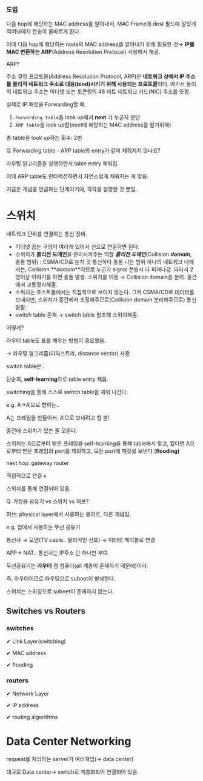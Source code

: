 ### 도입

다음 hop에 해당하는 MAC address를 알아내서, MAC Frame에 dest 필드에 알맞게 적어놔야지 전송이 올바르게 된다.

이때 다음 hop에 해당하는 node의 MAC address를 알아내기 위해 필요한 것→ **IP를 MAC 변환하는 ARP**(Address Resolution Protocol) 사용해서 해결.

ARP?

주소 결정 프로토콜(Address Resolution Protocol, ARP)은 **네트워크 상에서 IP 주소를 물리적 네트워크 주소로 대응(bind)시키기 위해 사용되는 프로토콜**이다. 여기서 물리적 네트워크 주소는 이더넷 또는 토큰링의 48 비트 네트워크 카드(NIC) 주소를 뜻함.

실제로 IP 패킷을 Forwarding할 때,

1. `Forwarding table`을 look up해서 **next** 가 누군지 판단
2. `ARP table`을 look up함(next에 해당하는 MAC address를 알기위해)

총 table을 look up하는 횟수: 2번

Q. Forwarding table - ARP table의 entry가 같이 채워지지 않나요?

라우팅 알고리즘을 실행하면서 table entry 채워짐.

이때 ARP table도 인터랙션하면서 자연스럽게 채워지는 게 맞음.

지금은 개념을 언급하는 단계이기에, 각각을 설명한 것 뿐임.

# 스위치

네트워크 단위를 연결하는 통신 장비.

- 이더넷 꼽는 구멍이 여러개 있어서 선으로 연결하면 된다.
- 스위치가 **콜리전 도메인**을 분리시켜주는 역할
  **_콜리전 도메인_**(Collision **_domain_**, 충돌 범위) : CSMA/CD로 눈치 것 통신하다 충돌 나는 범위
  하나의 네트워크 내에서는,
  Collision **_domain_**이므로 누군가 signal 전송시 다 퍼져나감. 따라서 2명이상 이야기를 하면 충돌 발생.
  스위치를 이용 → Collision domain을 분리. 중간에서 교통정리해줌.
- 스위치는 호스트들에서는 직접적으로 보이지 않는다. 그저 CSMA/CD로 데이터를 보내지만, 스위치가 중간에서 조정해주므로(Collision domain 분리해주므로) 통신 원활.
- switch table 존재 → switch table 참조해 스위치해줌.

어떻게?

라우터 table도 표를 채우는 방법이 중요했음.

→ 라우팅 알고리즘(다익스트라, distance vector) 사용

switch table은..

단순히, **self-learning**으로 table entry 채움.

switching을 통해 스스로 switch table을 채워 나간다.

e.g. A→A’으로 향하는..

A는 프레임을 만들어서, A’으로 보내려고 할 뿐!

중간에 스위치가 있는 줄 모른다.

스위치는 A으로부터 받은 프레임을 self-learning을 통해 table에서 찾고, 없다면 A으로부터 받은 프레임의 port를 제외하고, 모든 port에 패킷을 보낸다.(**flooding)**

next hop: gateway router

직접적으로 연결 x

스위치를 통해 연결되어 있음.

Q. 가정용 공유기 vs 스위치 vs 허브?

허브: physical layer에서 사용하는 용어로, 다른 개념임.

e.g. 집에서 사용하는 무선 공유기

통신사 → 모뎀(TV cable.. 물리적인 신호) → 이더넷 케이블로 연결

APP→ NAT..
통신사는 IP주소 단 하나만 부여.

무선공유기는 **라우터** 겸 컴퓨터(all 계층이 존재하기 때문에)이다.

즉, 라우터이므로 라우팅으로 subnet이 발생한다.

스위치는 스위칭으로 subnet이 존재하지 않는다.

## Switches vs Routers

### switches

✔ Link Layer(switching)

✔ MAC address

✔ flooding

### routers

✔ Network Layer

✔ IP address

✔ routing algorithms

# Data Center Networking

request를 처리하는 server가 여러개임(→ data center)

대규모 Data center→ switch로 계층화되어 연결되어 있음
